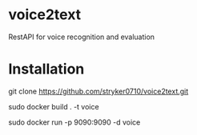 # voice2text
RestAPI for voice recognition and evaluation

# Installation
git clone https://github.com/stryker0710/voice2text.git

sudo docker build . -t voice

sudo docker run -p 9090:9090 -d voice
